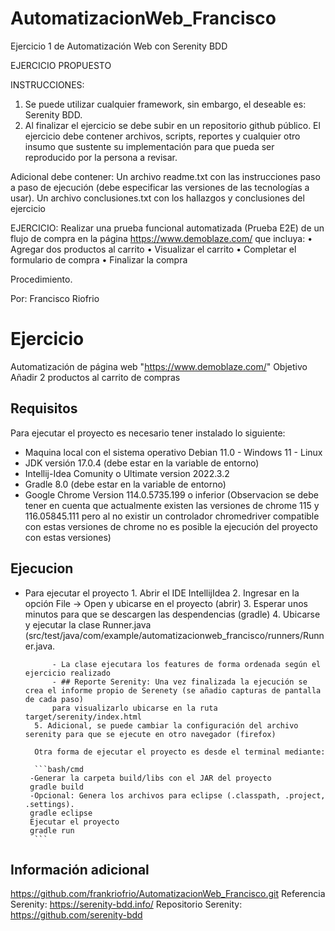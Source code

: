 # AutomatizacionWeb_Francisco
Ejercicio 1 de Automatización Web con Serenity BDD

EJERCICIO PROPUESTO

INSTRUCCIONES:
1. Se puede utilizar cualquier framework, sin embargo, el deseable es: Serenity BDD.
2. Al finalizar el ejercicio se debe subir en un repositorio github público. El ejercicio debe contener archivos, scripts, reportes y cualquier otro insumo que sustente su implementación para que pueda ser reproducido por la persona a revisar. 

Adicional debe contener:
Un archivo readme.txt con las instrucciones paso a paso de ejecución (debe especificar las versiones de las tecnologías a usar).
Un archivo conclusiones.txt con los hallazgos y conclusiones del ejercicio

EJERCICIO:
Realizar una prueba funcional automatizada (Prueba E2E) de un flujo de compra en la página 
https://www.demoblaze.com/ que incluya:
• Agregar dos productos al carrito
• Visualizar el carrito
• Completar el formulario de compra
• Finalizar la compra


Procedimiento.

Por: Francisco Riofrio
# Ejercicio
Automatización de página web "https://www.demoblaze.com/"
Objetivo Añadir 2 productos al carrito de compras


## Requisitos

Para ejecutar el proyecto es necesario tener instalado lo siguiente:

  - Maquina local con el sistema operativo Debian 11.0 - Windows 11 - Linux
  - JDK versión 17.0.4 (debe estar en la variable de entorno)
  - Intellij-Idea Comunity o Ultimate version 2022.3.2
  - Gradle 8.0 (debe estar en la variable de entorno)
  - Google Chrome Version 114.0.5735.199 o inferior (Observacion se debe tener en cuenta que actualmente existen las versiones de chrome 115 y 116.05845.111 pero al no existir un controlador chromedriver compatible con estas versiones de chrome no es posible la ejecución del proyecto con estas versiones)



## Ejecucion
- Para ejecutar el proyecto
        1. Abrir el IDE IntellijIdea
        2. Ingresar en la opción File -> Open y ubicarse en el proyecto (abrir)
        3. Esperar unos minutos para que se descargen las despendencias (gradle)
        4. Ubicarse y ejecutar la clase Runner.java (src/test/java/com/example/automatizacionweb_francisco/runners/Runner.java.

            - La clase ejecutara los features de forma ordenada según el ejercicio realizado
            - ## Reporte Serenity: Una vez finalizada la ejecución se crea el informe propio de Serenety (se añadio capturas de pantalla de cada paso)
            para visualizarlo ubicarse en la ruta target/serenity/index.html
        5. Adicional, se puede cambiar la configuración del archivo serenity para que se ejecute en otro navegador (firefox)

        Otra forma de ejecutar el proyecto es desde el terminal mediante:

        ```bash/cmd
       -Generar la carpeta build/libs con el JAR del proyecto
       gradle build
       -Opcional: Genera los archivos para eclipse (.classpath, .project, .settings).
       gradle eclipse
       Ejecutar el proyecto
       gradle run
        ```
## Información adicional
https://github.com/frankriofrio/AutomatizacionWeb_Francisco.git
Referencia Serenity: https://serenity-bdd.info/
Repositorio Serenity: https://github.com/serenity-bdd

